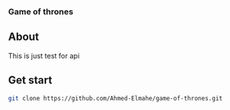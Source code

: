 ### Game of thrones

## About
This is just test for api

## Get start
```bash
git clone https://github.com/Ahmed-Elmahe/game-of-thrones.git
```
